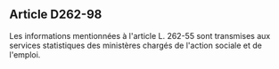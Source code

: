 ## Article D262-98

Les informations mentionnées à l'article L. 262-55 sont transmises aux services statistiques des ministères
chargés de l'action sociale et de l'emploi.

